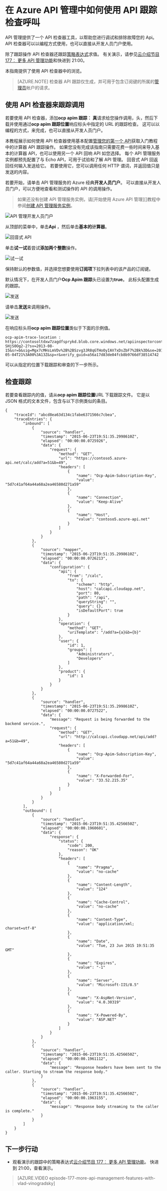 <properties 
    pageTitle="在 Azure API 管理中如何使用 API 跟踪检查呼叫" 
    description="了解如何跟踪在 Azure API 管理使用 API 检查器的调用。" 
    services="api-management" 
    documentationCenter="" 
    authors="steved0x" 
    manager="erikre" 
    editor=""/>

<tags 
    ms.service="api-management" 
    ms.workload="mobile" 
    ms.tgt_pltfrm="na" 
    ms.devlang="na" 
    ms.topic="article" 
    ms.date="10/25/2016" 
    ms.author="sdanie"/>

# <a name="how-to-use-the-api-inspector-to-trace-calls-in-azure-api-management"></a>在 Azure API 管理中如何使用 API 跟踪检查呼叫

API 管理提供了一个 API 检查器工具，以帮助您进行调试和排除故障您的 Api。 API 检查器可以以编程方式使用，也可以直接从开发人员门户使用。 

除了跟踪操作 API 检查器还跟踪[策略表达式](https://msdn.microsoft.com/library/azure/dn910913.aspx)求值。 有关演示，请参见[云介绍节目 177︰ 更多 API 管理功能](https://azure.microsoft.com/documentation/videos/episode-177-more-api-management-features-with-vlad-vinogradsky/)和快进到 21:00。

本指南提供了使用 API 检查器中的浏览。

>[AZURE.NOTE] 检查器 API 跟踪仅生成，并可用于包含订阅键的所属的[管理员](api-management-howto-create-groups.md)帐户的请求。

## <a name="trace-call"></a>使用 API 检查器来跟踪调用

若要使用 API 检查器，添加**ocp apim 跟踪︰ 真**请求给您操作调用，头，然后下载并使用通过**ocp apim 跟踪位置**响应标头中指定的 URL 的跟踪检查。 这可以以编程的方式，来完成，也可以直接从开发人员门户。

本教程展示如何使用 API 检查器使用基本配置[管理您的第一个 API](api-management-get-started.md)获取入门教程中的计算器 API 跟踪操作。 如果您没有完成该指南只需要花费一些时间来导入基本的计算器 API，也可以使用另一个 API 回响 API 如您选择。 每个 API 管理服务实例都预先配置了与 Echo API，可用于试验和了解 API 管理。 回音式 API 回返回任何输入发送给它。 若要使用它，您可以调用任何 HTTP 谓词，并返回值只是发送的内容。 



若要开始，请单击 API 管理服务的 Azure 经典**开发人员门户**。 可以直接从开发人员门户，可以方便地查看和测试操作的 API 的调用操作。

>如果还没有创建 API 管理服务实例，请[开始使用 Azure API 管理][]教程中参阅[创建 API 管理服务实例][]。

![API 管理开发人员门户][api-management-developer-portal-menu]

从顶部的菜单中，单击**Api** ，然后单击**基本的计算器**。

![回音式 API][api-management-api]

单击**试一试**着尝试**添加两个整数**操作。

![试一试][api-management-open-console]

保持默认的参数值，并选择您想要使用**订阅项**下拉列表中的该产品的订阅键。

默认情况下，在开发人员门户**Ocp Apim 跟踪**头已设置为**true**。 此标头配置生成的跟踪。

![发送][api-management-http-get]

请单击**发送**来调用操作。

![发送][api-management-send-results]

在响应标头将**ocp apim 跟踪位置**类似于下面的示例值。

    ocp-apim-trace-location : https://contosoltdxw7zagdfsprykd.blob.core.windows.net/apiinspectorcontainer/ZW3e23NsW4wQyS-SHjS0Og2-2?sv=2013-08-15&sr=b&sig=Mgx7cMHsLmVDv%2B%2BSzvg3JR8qGTHoOyIAV7xDsZbF7%2Bk%3D&se=2014-05-04T21%3A00%3A13Z&sp=r&verify_guid=a56a17d83de04fcb8b9766df38514742

可以从指定的位置下载跟踪和审查的下一步所示。

## <a name="inspect-trace"></a>检查跟踪

若要查看跟踪内的值，请从**ocp apim 跟踪位置**URL 下载跟踪文件。 它是以 JSON 格式的文本文件，包含与以下示例类似的条目。

    {
        "traceId": "abcd8ea63d134c1fabe6371566c7cbea",
        "traceEntries": {
            "inbound": [
                {
                    "source": "handler",
                    "timestamp": "2015-06-23T19:51:35.2998610Z",
                    "elapsed": "00:00:00.0725926",
                    "data": {
                        "request": {
                            "method": "GET",
                            "url": "https://contoso5.azure-api.net/calc/add?a=51&b=49",
                            "headers": [
                                {
                                    "name": "Ocp-Apim-Subscription-Key",
                                    "value": "5d7c41af64a44a68a2ea46580d271a59"
                                },
                                {
                                    "name": "Connection",
                                    "value": "Keep-Alive"
                                },
                                {
                                    "name": "Host",
                                    "value": "contoso5.azure-api.net"
                                }
                            ]
                        }
                    }
                },
                {
                    "source": "mapper",
                    "timestamp": "2015-06-23T19:51:35.2998610Z",
                    "elapsed": "00:00:00.0726213",
                    "data": {
                        "configuration": {
                            "api": {
                                "from": "/calc",
                                "to": {
                                    "scheme": "http",
                                    "host": "calcapi.cloudapp.net",
                                    "port": 80,
                                    "path": "/api",
                                    "queryString": "",
                                    "query": {},
                                    "isDefaultPort": true
                                }
                            },
                            "operation": {
                                "method": "GET",
                                "uriTemplate": "/add?a={a}&b={b}"
                            },
                            "user": {
                                "id": 1,
                                "groups": [
                                    "Administrators",
                                    "Developers"
                                ]
                            },
                            "product": {
                                "id": 1
                            }
                        }
                    }
                },
                {
                    "source": "handler",
                    "timestamp": "2015-06-23T19:51:35.2998610Z",
                    "elapsed": "00:00:00.0727522",
                    "data": {
                        "message": "Request is being forwarded to the backend service.",
                        "request": {
                            "method": "GET",
                            "url": "http://calcapi.cloudapp.net/api/add?a=51&b=49",
                            "headers": [
                                {
                                    "name": "Ocp-Apim-Subscription-Key",
                                    "value": "5d7c41af64a44a68a2ea46580d271a59"
                                },
                                {
                                    "name": "X-Forwarded-For",
                                    "value": "33.52.215.35"
                                }
                            ]
                        }
                    }
                }
            ],
            "outbound": [
                {
                    "source": "handler",
                    "timestamp": "2015-06-23T19:51:35.4256650Z",
                    "elapsed": "00:00:00.1960601",
                    "data": {
                        "response": {
                            "status": {
                                "code": 200,
                                "reason": "OK"
                            },
                            "headers": [
                                {
                                    "name": "Pragma",
                                    "value": "no-cache"
                                },
                                {
                                    "name": "Content-Length",
                                    "value": "124"
                                },
                                {
                                    "name": "Cache-Control",
                                    "value": "no-cache"
                                },
                                {
                                    "name": "Content-Type",
                                    "value": "application/xml; charset=utf-8"
                                },
                                {
                                    "name": "Date",
                                    "value": "Tue, 23 Jun 2015 19:51:35 GMT"
                                },
                                {
                                    "name": "Expires",
                                    "value": "-1"
                                },
                                {
                                    "name": "Server",
                                    "value": "Microsoft-IIS/8.5"
                                },
                                {
                                    "name": "X-AspNet-Version",
                                    "value": "4.0.30319"
                                },
                                {
                                    "name": "X-Powered-By",
                                    "value": "ASP.NET"
                                }
                            ]
                        }
                    }
                },
                {
                    "source": "handler",
                    "timestamp": "2015-06-23T19:51:35.4256650Z",
                    "elapsed": "00:00:00.1961112",
                    "data": {
                        "message": "Response headers have been sent to the caller. Starting to stream the response body."
                    }
                },
                {
                    "source": "handler",
                    "timestamp": "2015-06-23T19:51:35.4256650Z",
                    "elapsed": "00:00:00.1963155",
                    "data": {
                        "message": "Response body streaming to the caller is complete."
                    }
                }
            ]
        }
    }

## <a name="next-steps"></a>下一步行动

-   观看演示的跟踪中的策略表达式[云介绍节目 177︰ 更多 API 管理功能](https://azure.microsoft.com/documentation/videos/episode-177-more-api-management-features-with-vlad-vinogradsky/)。 快进到 21:00，查看演示。

>[AZURE.VIDEO episode-177-more-api-management-features-with-vlad-vinogradsky]

[Use API Inspector to trace a call]: #trace-call
[Inspect the trace]: #inspect-trace
[Next steps]: #next-steps

[Configure API settings]: api-management-howto-create-apis.md#configure-api-settings
[Responses]: api-management-howto-add-operations.md#responses
[How create and publish a product]: api-management-howto-add-products.md

[Azure API 管理入门]: api-management-get-started.md
[创建 API 管理服务实例]: api-management-get-started.md#create-service-instance
[Azure Classic Portal]: https://manage.windowsazure.com/


[api-management-developer-portal-menu]: ./media/api-management-howto-api-inspector/api-management-developer-portal-menu.png
[api-management-api]: ./media/api-management-howto-api-inspector/api-management-api.png
[api-management-echo-api-get]: ./media/api-management-howto-api-inspector/api-management-echo-api-get.png
[api-management-developer-key]: ./media/api-management-howto-api-inspector/api-management-developer-key.png
[api-management-open-console]: ./media/api-management-howto-api-inspector/api-management-open-console.png
[api-management-http-get]: ./media/api-management-howto-api-inspector/api-management-http-get.png
[api-management-send-results]: ./media/api-management-howto-api-inspector/api-management-send-results.png




 